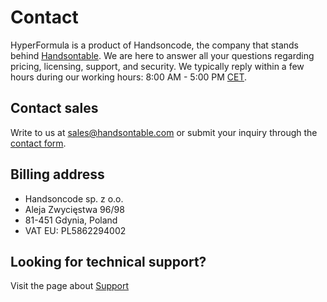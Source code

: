 # Contact

HyperFormula is a product of Handsoncode, the company that stands behind
[Handsontable](https://handsontable.com/). We are here to answer all
your questions regarding pricing, licensing, support, and security.
We typically reply within a few hours during our working hours:
 8:00 AM - 5:00 PM [CET](https://time.is/pl/CET).

## Contact sales

Write to us at [sales@handsontable.com](mailto:sales@handsontable.com)
or submit your inquiry through the
[contact form](https://handsontable.com/get-a-quote).

## Billing address

* Handsoncode sp. z o.o.
* Aleja Zwycięstwa 96/98
* 81-451 Gdynia, Poland
* VAT EU: PL5862294002

## Looking for technical support?

Visit the page about [Support](support.md)